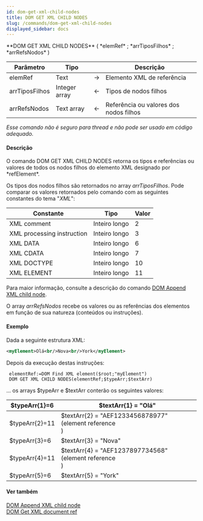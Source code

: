```yaml
---
id: dom-get-xml-child-nodes
title: DOM GET XML CHILD NODES
slug: /commands/dom-get-xml-child-nodes
displayed_sidebar: docs
---
```


<!--REF #_command_.DOM GET XML CHILD NODES.Syntax-->**DOM GET XML CHILD NODES** ( *elemRef* ; *arrTiposFilhos* ; *arrRefsNodos* )<!-- END REF-->
<!--REF #_command_.DOM GET XML CHILD NODES.Params-->
| Parâmetro | Tipo |  | Descrição |
| --- | --- | --- | --- |
| elemRef | Text | &#8594;  | Elemento XML de referência |
| arrTiposFilhos | Integer array | &#8592; | Tipos de nodos filhos |
| arrRefsNodos | Text array | &#8592; | Referência ou valores dos nodos filhos |

<!-- END REF-->

*Esse comando não é seguro para thread e não pode ser usado em código adequado.*


#### Descrição 

<!--REF #_command_.DOM GET XML CHILD NODES.Summary-->O comando DOM GET XML CHILD NODES retorna os tipos e referências ou valores de todos os nodos filhos do elemento XML designado por *refElement*.<!-- END REF-->  

Os tipos dos nodos filhos são retornados no array *arrTiposFilhos*. Pode comparar os valores retornados pelo comando com as seguintes constantes do tema "*XML*":  
  
| Constante                  | Tipo          | Valor |
| -------------------------- | ------------- | ----- |
| XML comment                | Inteiro longo | 2     |
| XML processing instruction | Inteiro longo | 3     |
| XML DATA                   | Inteiro longo | 6     |
| XML CDATA                  | Inteiro longo | 7     |
| XML DOCTYPE                | Inteiro longo | 10    |
| XML ELEMENT                | Inteiro longo | 11    |
  
  
Para maior informação, consulte a descrição do comando [DOM Append XML child node](dom-append-xml-child-node.md).  
  
O array *arrRefsNodos* recebe os valores ou as referências dos elementos em função de sua natureza (conteúdos ou instruções).

#### Exemplo 

Dada a seguinte estrutura XML:  

```XML
<myElement>Olá<br/>Nova<br/>York</myElement>
```

Depois da execução destas instruções:  

```4d
 elementRef:=DOM Find XML element($root;"myElement")
 DOM GET XML CHILD NODES(elementRef;$typeArr;$textArr)
```

... os arrays $typeArr e $textArr conterão os seguintes valores:  

| $typeArr{1}=6  | $textArr{1} = "Olá"                                        |
| -------------- | ---------------------------------------------------------- |
| $typeArr{2}=11 | $textArr{2} = "AEF1233456878977" (element reference <Br/>) |
| $typeArr{3}=6  | $textArr{3} = "Nova"                                       |
| $typeArr{4}=11 | $textArr{4} = "AEF1237897734568" (element reference <Br/>) |
| $typeArr{5}=6  | $textArr{5} = "York"                                       |

#### Ver também 

[DOM Append XML child node](dom-append-xml-child-node.md)  
[DOM Get XML document ref](dom-get-xml-document-ref.md)  